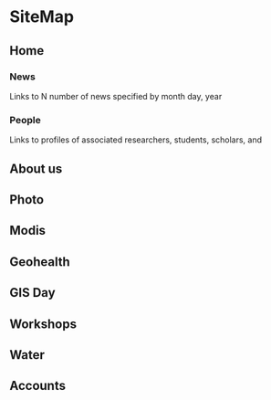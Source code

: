 # SiteMap
## Home
### News 
Links to N number of news specified by month day, year
### People
Links to profiles of associated researchers, students, scholars, and 
## About us 
## Photo
## Modis
## Geohealth
## GIS Day
## Workshops
## Water
## Accounts
